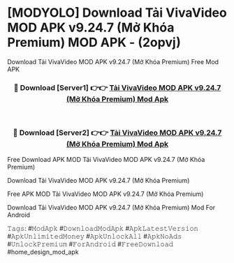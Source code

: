 # [MODYOLO] Download Tải VivaVideo MOD APK v9.24.7 (Mở Khóa Premium) MOD APK - (2opvj)
Download Tải VivaVideo MOD APK v9.24.7 (Mở Khóa Premium) Free Mod APK

<div align="center">
<h3>🔴 Download [Server1] 👉👉 <a href="https://apk-comot.site?title=Tải_VivaVideo_MOD_APK_v9.24.7_(Mở_Khóa_Premium)">Tải VivaVideo MOD APK v9.24.7 (Mở Khóa Premium) Mod Apk</a></h3><br>

<h3>🔴 Download [Server2] 👉👉 <a href="https://apk-comot.site?title=Tải_VivaVideo_MOD_APK_v9.24.7_(Mở_Khóa_Premium)">Tải VivaVideo MOD APK v9.24.7 (Mở Khóa Premium) Mod Apk</a></h3>
</div>


Free Download APK MOD Tải VivaVideo MOD APK v9.24.7 (Mở Khóa Premium)

Download Tải VivaVideo MOD APK v9.24.7 (Mở Khóa Premium) 

Free APK MOD Tải VivaVideo MOD APK v9.24.7 (Mở Khóa Premium) 

Download Tải VivaVideo MOD APK v9.24.7 (Mở Khóa Premium) Mod For Android

𝚃𝚊𝚐𝚜: #𝙼𝚘𝚍𝙰𝚙𝚔 #𝙳𝚘𝚠𝚗𝚕𝚘𝚊𝚍𝙼𝚘𝚍𝙰𝚙𝚔 #𝙰𝚙𝚔𝙻𝚊𝚝𝚎𝚜𝚝𝚅𝚎𝚛𝚜𝚒𝚘𝚗 #𝙰𝚙𝚔𝚄𝚗𝚕𝚒𝚖𝚒𝚝𝚎𝚍𝙼𝚘𝚗𝚎𝚢 #𝙰𝚙𝚔𝚄𝚗𝚕𝚘𝚌𝚔𝙰𝚕𝚕 #𝙰𝚙𝚔𝙽𝚘𝙰𝚍𝚜 #𝚄𝚗𝚕𝚘𝚌𝚔𝙿𝚛𝚎𝚖𝚒𝚞𝚖 #𝙵𝚘𝚛𝙰𝚗𝚍𝚛𝚘𝚒𝚍 #𝙵𝚛𝚎𝚎𝙳𝚘𝚠𝚗𝚕𝚘𝚊𝚍 #home_design_mod_apk